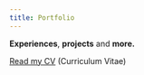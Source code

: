 ```yaml
---
title: Portfolio
---
```

**Experiences**, **projects** and **more.** 

[Read my CV](https://drive.google.com/file/d/1RAfj0rS1UdFNx1Lao1kIdUEFPRtvCJMo/view?usp=sharing) (Curriculum Vitae)